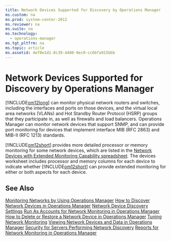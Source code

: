 ```yaml
---
title: Network Devices Supported for Discovery by Operations Manager
ms.custom: na
ms.prod: system-center-2012
ms.reviewer: na
ms.suite: na
ms.technology: 
  - operations-manager
ms.tgt_pltfrm: na
ms.topic: article
ms.assetid: 4ef0e1d1-8c39-4480-9ec0-cc6bfa915bbb
---
```

# Network Devices Supported for Discovery by Operations Manager
[!INCLUDE[om12long](Token/om12long_md.md)] can monitor physical network routers and switches, including the interfaces and ports on those devices, and the virtual local area networks \(VLANs\) and Hot Standby Router Protocol \(HSRP\) groups that they participate in, as well as firewalls and load balancers. Operations Manager can monitor network devices that support SNMP, and can provide port monitoring for devices that implement interface MIB \(RFC 2863\) and MIB\-II \(RFC 1213\) standards.

[!INCLUDE[om12short](Token/om12short_md.md)] provides more detailed processor or memory monitoring for some network devices, which are listed in the [Network Devices with Extended Monitoring Capability spreadsheet](http://go.microsoft.com/fwlink/p/?LinkID=231254). The devices worksheet includes processor and memory columns for each device to indicate whether [!INCLUDE[om12short](Token/om12short_md.md)] can provide extended monitoring for either or both aspects for each device.

## See Also
[Monitoring Networks by Using Operations Manager](Monitoring-Networks-by-Using-Operations-Manager.md)
[How to Discover Network Devices in Operations Manager](How-to-Discover-Network-Devices-in-Operations-Manager.md)
[Network Device Discovery Settings](Network-Device-Discovery-Settings.md)
[Run As Accounts for Network Monitoring in Operations Manager](Run-As-Accounts-for-Network-Monitoring-in-Operations-Manager.md)
[How to Delete or Restore a Network Device in Operations Manager](How-to-Delete-or-Restore-a-Network-Device-in-Operations-Manager.md)
[Tuning Network Monitoring](Tuning-Network-Monitoring.md)
[Viewing Network Devices and Data in Operations Manager](Viewing-Network-Devices-and-Data-in-Operations-Manager.md)
[Security for Servers Performing Network Discovery](Security-for-Servers-Performing-Network-Discovery.md)
[Reports for Network Monitoring in Operations Manager](Reports-for-Network-Monitoring-in-Operations-Manager.md)


